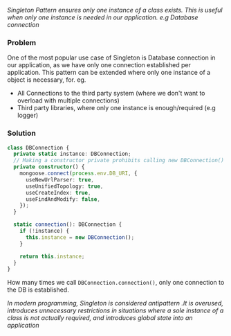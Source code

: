 _Singleton Pattern ensures only one instance of a class exists. This is useful when only one instance is needed in our application. e.g Database connection_

### Problem

One of the most popular use case of Singleton is Database connection in our application, as we have only one connection established per application. This pattern can be extended where only one instance of a object is necessary, for. eg.

- All Connections to the third party system (where we don't want to overload with multiple connections)
- Third party libraries, where only one instance is enough/required (e.g logger)

### Solution

```typescript
class DBConnection {
  private static instance: DBConnection;
  // Making a constructor private prohibits calling new DBConnection()
  private constructor() {
    mongoose.connect(process.env.DB_URI, {
      useNewUrlParser: true,
      useUnifiedTopology: true,
      useCreateIndex: true,
      useFindAndModify: false,
    });
  }

  static connection(): DBConnection {
    if (!instance) {
      this.instance = new DBConnection();
    }

    return this.instance;
  }
}
```

How many times we call `DBConnection.connection()`, only one connection to the DB is established.


*In modern programming, Singleton is considered antipattern .It is overused, introduces unnecessary restrictions in situations where a sole instance of a class is not actually required, and introduces global state into an application*

